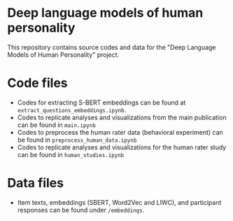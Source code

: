 # Deep language models of human personality
This repository contains source codes and data for the "Deep Language Models of Human Personality" project.

# Code files
- Codes for extracting S-BERT embeddings can be found at `extract_questions_embeddings.ipynb`.
- Codes to replicate analyses and visualizations from the main publication can be found in `main.ipynb`
- Codes to preprocess the human rater data (behavioral experiment) can be found in `preprocess_human_data.ipynb`
- Codes to replicate analyses and visualizations for the human rater study can be found in `human_studies.ipynb`

# Data files
- Item texts, embeddings (SBERT, Word2Vec and LIWC), and participant responses can be found under `/embeddings`.
